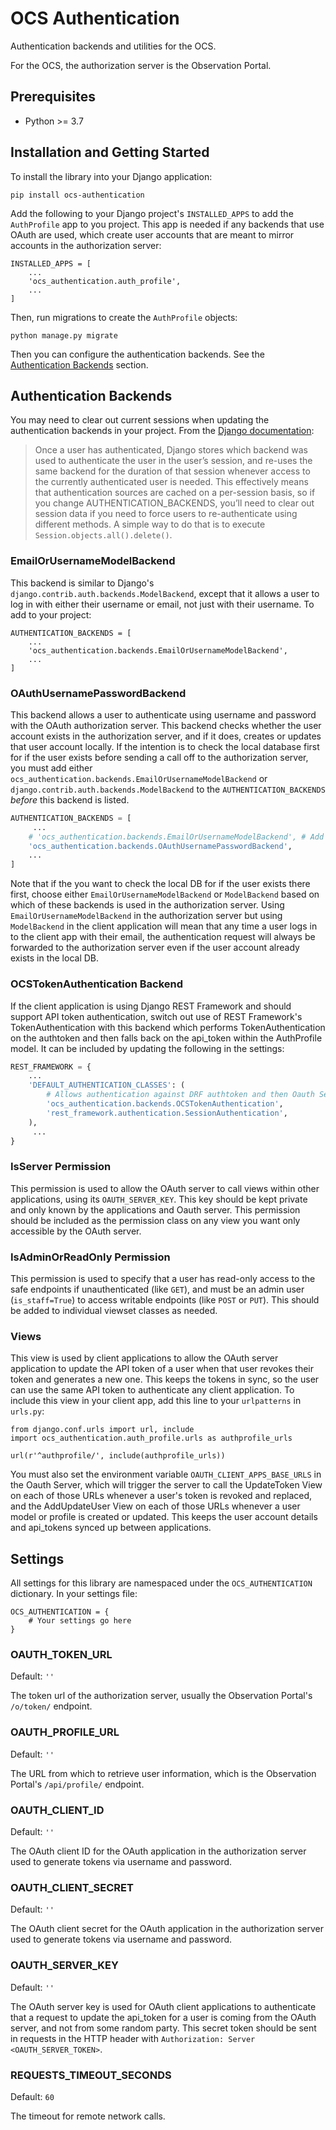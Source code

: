 # OCS Authentication

Authentication backends and utilities for the OCS.

For the OCS, the authorization server is the Observation Portal.

## Prerequisites

- Python >= 3.7

## Installation and Getting Started

To install the library into your Django application:
```
pip install ocs-authentication
```

Add the following to your Django project's `INSTALLED_APPS` to add the `AuthProfile` app to you project. This app is needed if any backends that use OAuth are used, which create user accounts that are meant to mirror accounts in the authorization server:

```
INSTALLED_APPS = [
    ...
    'ocs_authentication.auth_profile',
    ...
]
```
Then, run migrations to create the `AuthProfile` objects:
```
python manage.py migrate
```

Then you can configure the authentication backends. See the [Authentication Backends](#authentication-backends) section.

## Authentication Backends

You may need to clear out current sessions when updating the authentication backends in your project. From the [Django documentation](https://docs.djangoproject.com/en/3.2/topics/auth/customizing/#specifying-authentication-backends):

> Once a user has authenticated, Django stores which backend was used to authenticate the user in the user’s session, and re-uses the same backend for the duration of that session whenever access to the currently authenticated user is needed. This effectively means that authentication sources are cached on a per-session basis, so if you change AUTHENTICATION_BACKENDS, you’ll need to clear out session data if you need to force users to re-authenticate using different methods. A simple way to do that is to execute `Session.objects.all().delete()`.

### EmailOrUsernameModelBackend

This backend is similar to Django's `django.contrib.auth.backends.ModelBackend`, except that it allows a user to log in with either their username or email, not just with their username. To add to your project:
```
AUTHENTICATION_BACKENDS = [
    ...
    'ocs_authentication.backends.EmailOrUsernameModelBackend',
    ...
]
```

### OAuthUsernamePasswordBackend

This backend allows a user to authenticate using username and password with the OAuth authorization server. This backend checks whether the user account exists in the authorization server, and if it does, creates or updates that user account locally. If the intention is to check the local database first for if the user exists before sending a call off to the authorization server, you must add either `ocs_authentication.backends.EmailOrUsernameModelBackend` or `django.contrib.auth.backends.ModelBackend` to the `AUTHENTICATION_BACKENDS` *before* this backend is listed.

```python
AUTHENTICATION_BACKENDS = [
     ...
    # 'ocs_authentication.backends.EmailOrUsernameModelBackend', # Add this to check local DB first
    'ocs_authentication.backends.OAuthUsernamePasswordBackend',
    ...
]
```

Note that if the you want to check the local DB for if the user exists there first, choose either `EmailOrUsernameModelBackend` or `ModelBackend` based on which of these backends is used in the authorization server. Using `EmailOrUsernameModelBackend` in the authorization server but using `ModelBackend` in the client application will mean that any time a user logs in to the client app with their email, the authentication request will always be forwarded to the authorization server even if the user account already exists in the local DB.

### OCSTokenAuthentication Backend

If the client application is using Django REST Framework and should support API token authentication, switch out use of REST Framework's TokenAuthentication with this backend which performs TokenAuthentication on the authtoken and then falls back on the api_token within the AuthProfile model. It can be included by updating the following in the settings:

```python
REST_FRAMEWORK = {
    ...
    'DEFAULT_AUTHENTICATION_CLASSES': (
        # Allows authentication against DRF authtoken and then Oauth Server's api_token
        'ocs_authentication.backends.OCSTokenAuthentication',
        'rest_framework.authentication.SessionAuthentication',
    ),
     ...
}
```

### IsServer Permission

This permission is used to allow the OAuth server to call views within other applications, using its `OAUTH_SERVER_KEY`. This key should be kept private and only known by the applications and Oauth server. This permission should be included as the permission class on any view you want only accessible by the OAuth server.

### IsAdminOrReadOnly Permission

This permission is used to specify that a user has read-only access to the safe endpoints if unauthenticated (like `GET`), and must be an admin user (`is_staff=True`) to access writable endpoints (like `POST` or `PUT`). This should be added to individual viewset classes as needed.

### Views

This view is used by client applications to allow the OAuth server application to update the API token of a user when that user revokes their token and generates a new one. This keeps the tokens in sync, so the user can use the same API token to authenticate any client application. To include this view in your client app, add this line to your `urlpatterns` in `urls.py`:

```
from django.conf.urls import url, include
import ocs_authentication.auth_profile.urls as authprofile_urls

url(r'^authprofile/', include(authprofile_urls))
```

You must also set the environment variable `OAUTH_CLIENT_APPS_BASE_URLS` in the Oauth Server, which will trigger the server to call the UpdateToken View on each of those URLs whenever a user's token is revoked and replaced, and the AddUpdateUser View on each of those URLs whenever a user model or profile is created or updated. This keeps the user account details and api_tokens synced up between applications.

## Settings

All settings for this library are namespaced under the `OCS_AUTHENTICATION` dictionary. In your settings file:
```
OCS_AUTHENTICATION = {
    # Your settings go here
}
```

### OAUTH_TOKEN_URL
Default: `''`

The token url of the authorization server, usually the Observation Portal's `/o/token/` endpoint.

### OAUTH_PROFILE_URL
Default: `''`

The URL from which to retrieve user information, which is the Observation Portal's `/api/profile/` endpoint.

### OAUTH_CLIENT_ID
Default: `''`

The OAuth client ID for the OAuth application in the authorization server used to generate tokens via username and password.

### OAUTH_CLIENT_SECRET
Default: `''`

The OAuth client secret for the OAuth application in the authorization server used to generate tokens via username and password.

### OAUTH_SERVER_KEY
Default: `''`

The OAuth server key is used for OAuth client applications to authenticate that a request to update the api_token for a user is coming from the OAuth server, and not from some random party. This secret token should be sent in requests in the HTTP header with `Authorization: Server <OAUTH_SERVER_TOKEN>`.

### REQUESTS_TIMEOUT_SECONDS
Default: `60`

The timeout for remote network calls.
